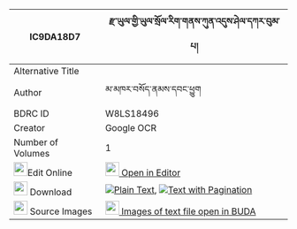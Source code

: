 |IC9DA18D7|རྫ་ཡུལ་གྱི་ཡུལ་སྲོལ་རིག་གནས་ཀུན་འདུས་ཤེལ་དཀར་བུམ་པ། 
| --- | --- 
|Alternative Title |
|Author| མ་མཁར་བསོད་ནམས་དབང་ཕྱུག
|BDRC ID | W8LS18496
|Creator | Google OCR
|Number of Volumes| 1
|<img width="25" src="https://img.icons8.com/color/25/000000/edit-property.png">Edit Online| [<img width="25" src="https://avatars.githubusercontent.com/u/45091458?s=200&v=4"> Open in Editor](http://editor.openpecha.org/IC9DA18D7)
|<img width="25" src="https://img.icons8.com/fluent/48/000000/download-2.png"/>  Download | [![](https://img.icons8.com/color/20/000000/txt.png)Plain Text](https://github.com/Openpecha/IC9DA18D7/releases/download/v1/dzayul_gyi_yulsol_rikne_kun_du_plain_IC9DA18D7.zip), [![](https://img.icons8.com/color/20/000000/txt.png)Text with Pagination](https://github.com/Openpecha/IC9DA18D7/releases/download/v1/dzayul_gyi_yulsol_rikne_kun_du_pages_IC9DA18D7.zip)
|<img width="25" src="https://img.icons8.com/plasticine/100/000000/pictures-folder.png"/>  Source Images | [<img width="25" src="https://library.bdrc.io/icons/BUDA-small.svg"> Images of text file open in BUDA](https://library.bdrc.io/show/bdr:W8LS18496)